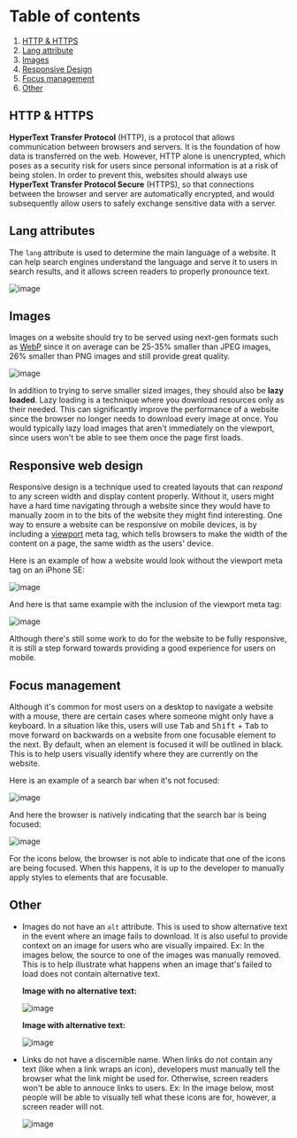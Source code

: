 # Table of contents

1. [HTTP & HTTPS](#http--https)
2. [Lang attribute](#lang-attributes)
3. [Images](#images)
4. [Responsive Design](#responsive-web-design)
5. [Focus management](#focus-management)
6. [Other](#other)

## HTTP & HTTPS

**HyperText Transfer Protocol** (HTTP), is a protocol that allows communication between browsers and servers. It is the foundation of how data is transferred on the web. However, HTTP alone is unencrypted, which poses as a security risk for users since personal information is at a risk of being stolen. In order to prevent this, websites should always use **HyperText Transfer Protocol Secure** (HTTPS), so that connections between the browser and server are automatically encrypted, and would subsequently allow users to safely exchange sensitive data with a server.

## Lang attributes

The `lang` attribute is used to determine the main language of a website. It can help search engines understand the language and serve it to users in search results, and it allows screen readers to properly pronounce text.

![image](https://res.cloudinary.com/bluepnwage/image/upload/v1674319072/sxm-com/pagespeed.web.dev_report_url_http2F2F_form_factor_desktop_exgux7.png)

## Images

Images on a website should try to be served using next-gen formats such as [WebP](https://developers.google.com/speed/webp) since it on average can be 25-35% smaller than JPEG images, 26% smaller than PNG images and still provide great quality.

![image](https://res.cloudinary.com/bluepnwage/image/upload/v1674320257/sxm-com/images-screenshot_zipxi3.png)

In addition to trying to serve smaller sized images, they should also be **lazy loaded**. Lazy loading is a technique where you download resources only as their needed. This can significantly improve the performance of a website since the browser no longer needs to download every image at once. You would typically lazy load images that aren't immediately on the viewport, since users won't be able to see them once the page first loads.

## Responsive web design

Responsive design is a technique used to created layouts that can _respond_ to any screen width and display content properly. Without it, users might have a hard time navigating through a website since they would have to manually zoom in to the bits of the website they might find interesting. One way to ensure a website can be responsive on mobile devices, is by including a [viewport](https://developer.mozilla.org/en-US/docs/Web/HTML/Viewport_meta_tag) meta tag, which tells browsers to make the width of the content on a page, the same width as the users' device.

Here is an example of how a website would look without the viewport meta tag on an iPhone SE:

![image](https://res.cloudinary.com/bluepnwage/image/upload/v1674426609/sxm-com/mobile-no-viewport_o39zam.jpg)

And here is that same example with the inclusion of the viewport meta tag:

![image](https://res.cloudinary.com/bluepnwage/image/upload/v1674426223/sxm-com/mobile-viewport_js0qoh.png)

Although there's still some work to do for the website to be fully responsive, it is still a step forward towards providing a good experience for users on mobile.

## Focus management

Although it's common for most users on a desktop to navigate a website with a mouse, there are certain cases where someone might only have a keyboard. In a situation like this, users will use <kbd>Tab</kbd> and <kbd>Shift</kbd> + <kbd>Tab</kbd> to move forward on backwards on a website from one focusable element to the next. By default, when an element is focused it will be outlined in black. This is to help users visually identify where they are currently on the website.

Here is an example of a search bar when it's not focused:

![image](https://res.cloudinary.com/bluepnwage/image/upload/v1674326191/sxm-com/non-focused-input_ldwr1z.png)

And here the browser is natively indicating that the search bar is being focused:

![image](https://res.cloudinary.com/bluepnwage/image/upload/v1674326190/sxm-com/focused-input_yhkloi.png)

For the icons below, the browser is not able to indicate that one of the icons are being focused. When this happens, it is up to the developer to manually apply styles to elements that are focusable.

## Other

- Images do not have an `alt` attribute. This is used to show alternative text in the event where an image fails to download. It is also useful to provide context on an image for users who are visually impaired.
  Ex:
  In the images below, the source to one of the images was manually removed. This is to help illustrate what happens when an image that's failed to load does not contain alternative text.

  **Image with no alternative text:**

  ![image](https://res.cloudinary.com/bluepnwage/image/upload/v1674335960/sxm-com/alt-image_tubjo6.png)

  **Image with alternative text:**

  ![image](https://res.cloudinary.com/bluepnwage/image/upload/v1674335961/sxm-com/alt-image-text_hp47af.png)

- Links do not have a discernible name. When links do not contain any text (like when a link wraps an icon), developers must manually tell the browser what the link might be used for. Otherwise, screen readers won't be able to annouce links to users.
  Ex:
  In the image below, most people will be able to visually tell what these icons are for, however, a screen reader will not.

  ![image](https://res.cloudinary.com/bluepnwage/image/upload/v1674335733/sxm-com/links-screenshot_c9qij7.png)






